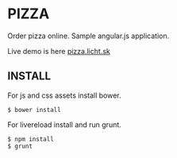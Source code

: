 # PIZZA

Order pizza online. Sample angular.js application.

Live demo is here [pizza.licht.sk](http://pizza.licht.sk)

## INSTALL

For js and css assets install bower.

```
$ bower install
```

For livereload install and run grunt.

```
$ npm install
$ grunt
```
